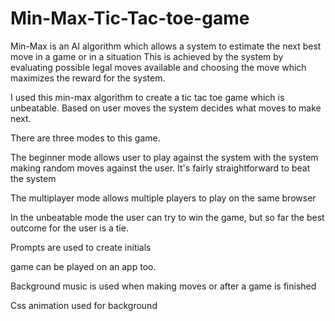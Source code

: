 # Min-Max-Tic-Tac-toe-game

Min-Max is an AI algorithm which allows a system to estimate the next best move in a game or in a situation 
This is achieved by the system by evaluating possible legal moves available and choosing the move which maximizes the reward for the system.

I used this min-max algorithm to create a tic tac toe game which is unbeatable. Based on user moves the system decides what moves to make next.

There are three modes to this game.

The beginner mode allows user to play against the system with the system making random moves against the user. It's fairly straightforward to beat the system

The multiplayer mode allows multiple players to play on the same browser

In the unbeatable mode the user can try to win the game, but so far the best outcome for the user is a tie.

Prompts are used to create initials

game can be played on an app too.

Background music is used when making moves or after a game is finished

Css animation used for background

